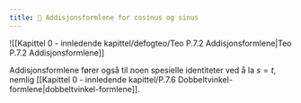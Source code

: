 ```yaml
---
title: 📄 Addisjonsformlene for cosinus og sinus
---
```

![[Kapittel 0 - innledende kapittel/defogteo/Teo P.7.2 Addisjonsformlene|Teo P.7.2 Addisjonsformlene]]

Addisjonsformlene fører også til noen spesielle identiteter ved å la $s = t$, nemlig [[Kapittel 0 - innledende kapittel/P.7.6 Dobbeltvinkel-formlene|dobbeltvinkel-formlene]].